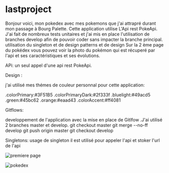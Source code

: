 # lastproject


Bonjour voici, mon pokedex avec mes pokemons que j'ai attrapré durant mon passage à Bourg Palette.
Cette application utilise L'Api rest PokeApi.
J'ai fait de nombreux tests unitaires et j'ai  mis en place  l'utilisation de branches develop afin de pouvoir coder sans impacter la branche principal.
utilisation du singleton et de design patterns et de design
Sur la 2 ème page du pokédex vous pouvez voir la photo du pokémon qui est récuperé par l'api et ses caractéristiques et ses évolutions. 


APi:
un seul appel d'une api rest PokeApi.


Design :

j'ai utilisé mes thémes de couleur personnal pour cette application:

.colorPrimary:#3F51B5
.colorPrimaryDark:#2f333f
.bluelight:#49acd5
.green:#45bc62
.orange:#eaad43
.colorAccent:#ff4081

Gitflows:

developpement de l'application avec la mise en place de Gitlfow .J'ai utilisé 2 branches master et develop.
git checkout master
git merge --no-ff develop
git push origin master 
git checkout develop


Singletons:
usage de singleton
il est utilisé pour appeler l'api et stoker l'url de l'api 


![premiere page](https://user-images.githubusercontent.com/79906373/120117040-7c013180-c18b-11eb-88e0-2860fe485521.PNG)

![pokedex](https://user-images.githubusercontent.com/79906373/120117037-773c7d80-c18b-11eb-8372-fe624610525a.PNG)

